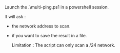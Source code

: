 Launch the .\multi-ping.ps1 in a powershell session.

It will ask :
- the network address to scan.
- if you want to save the result in a file.

  Limitation : The script can only scan a /24 network.
